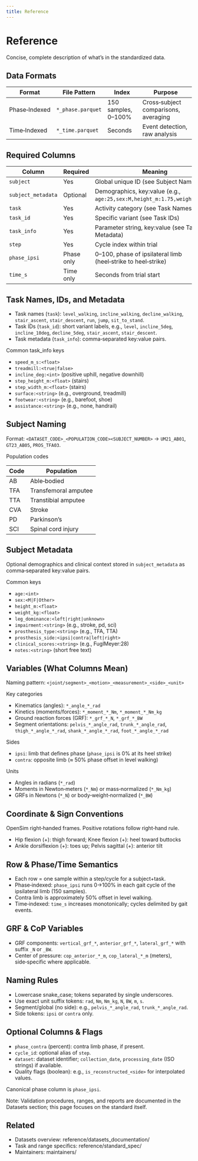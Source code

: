 ```yaml
---
title: Reference
---
```


# Reference

Concise, complete description of what’s in the standardized data.

## Data Formats

| Format | File Pattern | Index | Purpose |
|-------|--------------|-------|---------|
| Phase‑Indexed | `*_phase.parquet` | 150 samples, 0–100% | Cross‑subject comparisons, averaging |
| Time‑Indexed | `*_time.parquet` | Seconds | Event detection, raw analysis |

## Required Columns

| Column | Required | Meaning |
|--------|----------|---------|
| `subject` | Yes | Global unique ID (see Subject Naming) |
| `subject_metadata` | Optional | Demographics, key:value (e.g., `age:25,sex:M,height_m:1.75,weight_kg:70`) |
| `task` | Yes | Activity category (see Task Names) |
| `task_id` | Yes | Specific variant (see Task IDs) |
| `task_info` | Yes | Parameter string, key:value (see Task Metadata) |
| `step` | Yes | Cycle index within trial |
| `phase_ipsi` | Phase only | 0–100, phase of ipsilateral limb (heel‑strike to heel‑strike) |
| `time_s` | Time only | Seconds from trial start |

## Task Names, IDs, and Metadata

- Task names (`task`): `level_walking`, `incline_walking`, `decline_walking`, `stair_ascent`, `stair_descent`, `run`, `jump`, `sit_to_stand`.
- Task IDs (`task_id`): short variant labels, e.g., `level`, `incline_5deg`, `incline_10deg`, `decline_5deg`, `stair_ascent`, `stair_descent`.
- Task metadata (`task_info`): comma‑separated key:value pairs.

Common task_info keys

- `speed_m_s:<float>`
- `treadmill:<true|false>`
- `incline_deg:<int>` (positive uphill, negative downhill)
- `step_height_m:<float>` (stairs)
- `step_width_m:<float>` (stairs)
- `surface:<string>` (e.g., overground, treadmill)
- `footwear:<string>` (e.g., barefoot, shoe)
- `assistance:<string>` (e.g., none, handrail)

## Subject Naming

Format: `<DATASET_CODE>_<POPULATION_CODE><SUBJECT_NUMBER>` → `UM21_AB01`, `GT23_AB05`, `PROS_TFA03`.

Population codes

| Code | Population |
|------|------------|
| AB | Able‑bodied |
| TFA | Transfemoral amputee |
| TTA | Transtibial amputee |
| CVA | Stroke |
| PD | Parkinson’s |
| SCI | Spinal cord injury |

## Subject Metadata

Optional demographics and clinical context stored in `subject_metadata` as comma‑separated key:value pairs.

Common keys

- `age:<int>`
- `sex:<M|F|Other>`
- `height_m:<float>`
- `weight_kg:<float>`
- `leg_dominance:<left|right|unknown>`
- `impairment:<string>` (e.g., stroke, pd, sci)
- `prosthesis_type:<string>` (e.g., TFA, TTA)
- `prosthesis_side:<ipsi|contra|left|right>`
- `clinical_scores:<string>` (e.g., FuglMeyer:28)
- `notes:<string>` (short free text)

## Variables (What Columns Mean)

Naming pattern: `<joint/segment>_<motion>_<measurement>_<side>_<unit>`

Key categories

- Kinematics (angles): `*_angle_*_rad`
- Kinetics (moments/forces): `*_moment_*_Nm`, `*_moment_*_Nm_kg`
- Ground reaction forces (GRF): `*_grf_*_N`, `*_grf_*_BW`
- Segment orientations: `pelvis_*_angle_rad`, `trunk_*_angle_rad`, `thigh_*_angle_*_rad`, `shank_*_angle_*_rad`, `foot_*_angle_*_rad`

Sides

- `ipsi`: limb that defines phase (`phase_ipsi` is 0% at its heel strike)
- `contra`: opposite limb (≈ 50% phase offset in level walking)

Units

- Angles in radians (`*_rad`)
- Moments in Newton‑meters (`*_Nm`) or mass‑normalized (`*_Nm_kg`)
- GRFs in Newtons (`*_N`) or body‑weight‑normalized (`*_BW`)

## Coordinate & Sign Conventions

OpenSim right‑handed frames. Positive rotations follow right‑hand rule.

- Hip flexion (+): thigh forward; Knee flexion (+): heel toward buttocks
- Ankle dorsiflexion (+): toes up; Pelvis sagittal (+): anterior tilt

## Row & Phase/Time Semantics

- Each row = one sample within a step/cycle for a subject+task.
- Phase‑indexed: `phase_ipsi` runs 0→100% in each gait cycle of the ipsilateral limb (150 samples).
- Contra limb is approximately 50% offset in level walking.
- Time‑indexed: `time_s` increases monotonically; cycles delimited by gait events.

## GRF & CoP Variables

- GRF components: `vertical_grf_*`, `anterior_grf_*`, `lateral_grf_*` with suffix `_N` or `_BW`.
- Center of pressure: `cop_anterior_*_m`, `cop_lateral_*_m` (meters), side‑specific where applicable.

## Naming Rules

- Lowercase snake_case; tokens separated by single underscores.
- Use exact unit suffix tokens: `rad`, `Nm`, `Nm_kg`, `N`, `BW`, `m`, `s`.
- Segment/global (no side): e.g., `pelvis_*_angle_rad`, `trunk_*_angle_rad`.
- Side tokens: `ipsi` or `contra` only.

## Optional Columns & Flags

- `phase_contra` (percent): contra limb phase, if present.
- `cycle_id`: optional alias of `step`.
- `dataset`: dataset identifier; `collection_date`, `processing_date` (ISO strings) if available.
- Quality flags (boolean): e.g., `is_reconstructed_<side>` for interpolated values.

Canonical phase column is `phase_ipsi`.

Note: Validation procedures, ranges, and reports are documented in the Datasets section; this page focuses on the standard itself.

## Related

- Datasets overview: reference/datasets_documentation/
- Task and range specifics: reference/standard_spec/
- Maintainers: maintainers/
